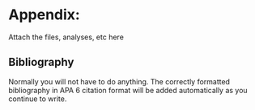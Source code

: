 # Appendix: 

Attach the files, analyses, etc here

## Bibliography

Normally you will not have to do anything. The correctly formatted bibliography in APA 6 citation format will be added automatically as you continue to write. 